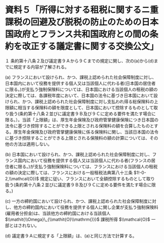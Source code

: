 # 資料５「所得に対する租税に関するニ重課税の回避及び脱税の防止のための日本国政府とフランス共和国政府との間の条約を改正する議定書に関する交換公文」

１ 条約第十八条２及び議定書９Ａから９Ｃまでの規定に関し、次の(a)から(d)までに規定する内容が了解される。

(a) フランスにおいて設けられ、かつ、課税上認められた社会保障制度に対し、日本国内において役務を提供する個人又は当該個人に代わる者(日本国の居住者に限る。)が支払う強制保険料については、日本国における当該個人の租税の額の決定に際しては、各課税年度において、日本国の法令に基づき日本国において設けられ、かつ、課税上認められた社会保障制度に対し支払われ得る総保険料の上限額に相当する保険料の額を限度として、日本国において控除するものとして取り扱う(条約第十八条２並びに議定書９Ｂ及び９Ｃに定める要件を満たす場合に限る。）。当該「上限額」は、厚生年金保険及び政府管掌健康保険につき日本国の法令に基づき控除することができる上限とされる保険料の額を合算したものとする。厚生年金保険及び政府管掌健康保険に係る保険料に関し、当該日本国の法令に基づき控除することができる上限とされる保険料の額の計算については、その他の方法は適用しない。

(b) 日本国において設けられ、かつ、課税上認められた社会保障制度に対し、フランス国内において役務を提供する個人又は当該個人に代わる者(フランスの居住者に限る。)が支払う強制保険料については、フランスにおける当該個人の租税の額の決定に際しては、フランスにおける一般租税法典第八十三条 $1!-0-2,\\mathcal{O})$ 規定に従い、フランスにおいて全額控除するものとして取り扱う(条約第十八条２並びに議定書９Ｂ及び９Ｃに定める要件を満たす場合に限る。)

(c) 一方の締約国において設けられ、かつ、課税上認められた社会保障制度に対し、他方の締約国内において役務を提供する個人に関し企業が支払う強制保険料(雇用者分担金)は、当該他方の締約国における当該個人 $\\mathit{\\Omega}\_{\\mathit{O}\\mathrm{)}}$ 課税所得 $\\mathcal{O}$ 一部とはされない。

(d) 議定書９Ａに規定する「上限額」は、(a)と同じ方法で計算する。